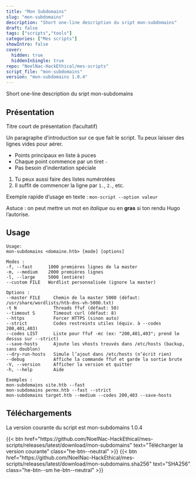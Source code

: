 ```yaml
---
title: "Mon Subdomains"
slug: "mon-subdomains"
description: "Short one-line description du sript mon-subdomains"
draft: false
tags: ["scripts","tools"]
categories: ["Mes scripts"]
showIntro: false
cover:
  hidden: true
  hiddenInSingle: true
repo: "NoelNac-HackEthical/mes-scripts"
script_file: "mon-subdomains"
version: "mon-subdomains 1.0.4"
---
```


Short one-line description du sript mon-subdomains

## Présentation

Titre court de présentation (facultatif)

Un paragraphe d’introduction sur ce que fait le script.
Tu peux laisser des lignes vides pour aérer.

- Points principaux en liste à puces
- Chaque point commence par un tiret `-`
- Pas besoin d’indentation spéciale

1. Tu peux aussi faire des listes numérotées
2. Il suffit de commencer la ligne par `1.`, `2.`, etc.

Exemple rapide d’usage en texte :
`mon-script --option valeur`

Astuce : on peut mettre un mot en *italique* ou en **gras** si ton rendu Hugo l’autorise.

## Usage

```
Usage:
mon-subdomains <domaine.htb> [mode] [options]

Modes :
-f, --fast      1000 premières lignes de la master
-m, --medium    2000 premières lignes
-l, --large     5000 (entière)
--custom FILE   Wordlist personnalisée (ignore la master)

Options :
--master FILE     Chemin de la master 5000 (défaut: /usr/share/wordlists/htb-dns-vh-5000.txt)
-t N              Threads ffuf (défaut: 50)
--timeout S       Timeout curl (défaut: 8)
--https           Forcer HTTPS (sinon auto)
--strict          Codes restreints utiles (équiv. à --codes 200,401,403)
--codes LIST      Liste pour ffuf -mc (ex: "200,401,403"; prend le dessus sur --strict)
--save-hosts      Ajoute les vhosts trouvés dans /etc/hosts (backup, sans doublon)
--dry-run-hosts   Simule l’ajout dans /etc/hosts (n’écrit rien)
--debug           Affiche la commande ffuf et garde la sortie brute
-V, --version     Afficher la version et quitter
-h, --help        Aide

Exemples :
mon-subdomains site.htb --fast
mon-subdomains permx.htb --fast --strict
mon-subdomains target.htb --medium --codes 200,403 --save-hosts
```

## Téléchargements

La version courante du script est mon-subdomains 1.0.4

<div class="dl-row">
  {{< btn href="https://github.com/NoelNac-HackEthical/mes-scripts/releases/latest/download/mon-subdomains" text="Télécharger la version courante" class="he-btn--neutral" >}}
  {{< btn href="https://github.com/NoelNac-HackEthical/mes-scripts/releases/latest/download/mon-subdomains.sha256" text="SHA256" class="he-btn--sm he-btn--neutral" >}}
</div>

